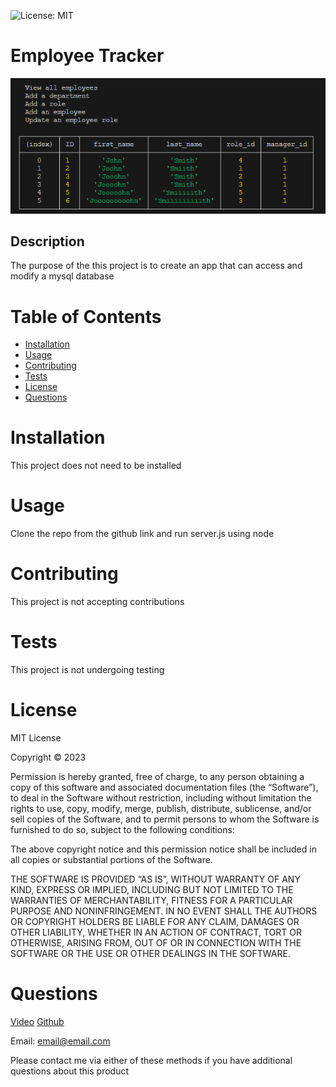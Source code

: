 
![License: MIT](https://img.shields.io/badge/License-MIT-yellow.svg)

# Employee Tracker

![example screenshot](./screenshot.png)

## Description

The purpose of the this project is to create an app that can access and modify a mysql database

# Table of Contents

- [Installation](#Installation)
- [Usage](#Usage)
- [Contributing](#Contributing)
- [Tests](#Tests)
- [License](#License)
- [Questions](#Questions)

# Installation

This project does not need to be installed

# Usage

Clone the repo from the github link and run server.js using node

# Contributing

This project is not accepting contributions

# Tests

This project is not undergoing testing

# License

MIT License

Copyright © 2023

Permission is hereby granted, free of charge, to any person obtaining a copy of this software and associated documentation files (the “Software”), to deal in the Software without restriction, including without limitation the rights to use, copy, modify, merge, publish, distribute, sublicense, and/or sell copies of the Software, and to permit persons to whom the Software is furnished to do so, subject to the following conditions:

The above copyright notice and this permission notice shall be included in all copies or substantial portions of the Software.

THE SOFTWARE IS PROVIDED “AS IS”, WITHOUT WARRANTY OF ANY KIND, EXPRESS OR IMPLIED, INCLUDING BUT NOT LIMITED TO THE WARRANTIES OF MERCHANTABILITY, FITNESS FOR A PARTICULAR PURPOSE AND NONINFRINGEMENT. IN NO EVENT SHALL THE AUTHORS OR COPYRIGHT HOLDERS BE LIABLE FOR ANY CLAIM, DAMAGES OR OTHER LIABILITY, WHETHER IN AN ACTION OF CONTRACT, TORT OR OTHERWISE, ARISING FROM, OUT OF OR IN CONNECTION WITH THE SOFTWARE OR THE USE OR OTHER DEALINGS IN THE SOFTWARE.


# Questions
[Video](https://watch.screencastify.com/v/3dpDL9r9AkYRuZEEQHOy)
[Github](https://github.com/Gabriel-Viernes/employee-tracker)

Email: email@email.com

Please contact me via either of these methods if you have additional questions about this product
            
